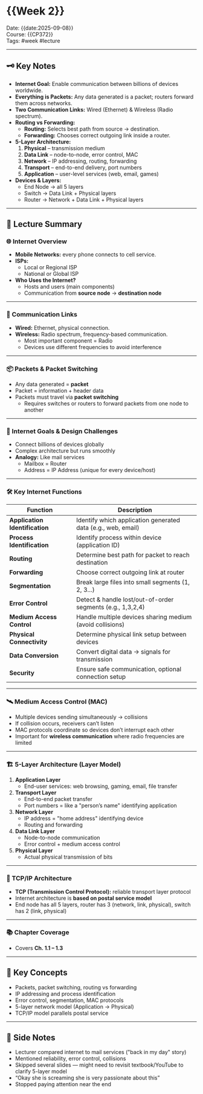 # {{Week 2}}

Date: {{date:2025-09-08}}  
Course: {{CP372}}  
Tags: #week #lecture  

---

## 🗝 Key Notes
- **Internet Goal:** Enable communication between billions of devices worldwide.
- **Everything is Packets:** Any data generated is a packet; routers forward them across networks.
- **Two Communication Links:** Wired (Ethernet) & Wireless (Radio spectrum).
- **Routing vs Forwarding:**
  - **Routing:** Selects best path from source → destination.
  - **Forwarding:** Chooses correct outgoing link inside a router.
- **5-Layer Architecture:**  
  1. **Physical** – transmission medium  
  2. **Data Link** – node-to-node, error control, MAC  
  3. **Network** – IP addressing, routing, forwarding  
  4. **Transport** – end-to-end delivery, port numbers  
  5. **Application** – user-level services (web, email, games)
- **Devices & Layers:**
  - End Node → all 5 layers  
  - Switch → Data Link + Physical layers  
  - Router → Network + Data Link + Physical layers

---

## 📖 Lecture Summary

### 🌐 Internet Overview
- **Mobile Networks:** every phone connects to cell service.
- **ISPs:**
  - Local or Regional ISP  
  - National or Global ISP
- **Who Uses the Internet?**
  - Hosts and users (main components)
  - Communication from **source node** → **destination node**

---

### 🔗 Communication Links
- **Wired:** Ethernet, physical connection.
- **Wireless:** Radio spectrum, frequency-based communication.  
  - Most important component = Radio  
  - Devices use different frequencies to avoid interference  

---

### 📦 Packets & Packet Switching
- Any data generated = **packet**
- Packet = information + header data
- Packets must travel via **packet switching**
  - Requires switches or routers to forward packets from one node to another

---

### 🎯 Internet Goals & Design Challenges
- Connect billions of devices globally
- Complex architecture but runs smoothly
- **Analogy:** Like mail services  
  - Mailbox = Router  
  - Address = IP Address (unique for every device/host)

---

### 🛠 Key Internet Functions
| Function | Description |
|---------|-------------|
| **Application Identification** | Identify which application generated data (e.g., web, email) |
| **Process Identification** | Identify process within device (application ID) |
| **Routing** | Determine best path for packet to reach destination |
| **Forwarding** | Choose correct outgoing link at router |
| **Segmentation** | Break large files into small segments (1, 2, 3...) |
| **Error Control** | Detect & handle lost/out-of-order segments (e.g., 1,3,2,4) |
| **Medium Access Control** | Handle multiple devices sharing medium (avoid collisions) |
| **Physical Connectivity** | Determine physical link setup between devices |
| **Data Conversion** | Convert digital data → signals for transmission |
| **Security** | Ensure safe communication, optional connection setup |

---

### 🛰 Medium Access Control (MAC)
- Multiple devices sending simultaneously → collisions  
- If collision occurs, receivers can’t listen  
- MAC protocols coordinate so devices don’t interrupt each other  
- Important for **wireless communication** where radio frequencies are limited

---

### 🏗 5-Layer Architecture (Layer Model)
1. **Application Layer**  
   - End-user services: web browsing, gaming, email, file transfer
2. **Transport Layer**  
   - End-to-end packet transfer  
   - Port numbers = like a "person’s name" identifying application
3. **Network Layer**  
   - IP address = "home address" identifying device  
   - Routing and forwarding
4. **Data Link Layer**  
   - Node-to-node communication  
   - Error control + medium access control
5. **Physical Layer**  
   - Actual physical transmission of bits

---

### 📡 TCP/IP Architecture
- **TCP (Transmission Control Protocol):** reliable transport layer protocol
- Internet architecture is **based on postal service model**
- End node has all 5 layers, router has 3 (network, link, physical), switch has 2 (link, physical)

---

### 📚 Chapter Coverage
- Covers **Ch. 1.1 – 1.3**

---

## 🧠 Key Concepts
- Packets, packet switching, routing vs forwarding
- IP addressing and process identification
- Error control, segmentation, MAC protocols
- 5-layer network model (Application → Physical)
- TCP/IP model parallels postal service

---

## 📝 Side Notes
- Lecturer compared internet to mail services ("back in my day" story)
- Mentioned reliability, error control, collisions
- Skipped several slides — might need to revisit textbook/YouTube to clarify 5-layer model
- “Okay she is screaming she is very passionate about this”
- Stopped paying attention near the end
